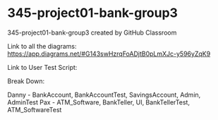 # 345-project01-bank-group3
345-project01-bank-group3 created by GitHub Classroom

Link to all the diagrams: https://app.diagrams.net/#G143swHzrqFoADjtB0pLmXJc-y596yZqK9

Link to User Test Script: 

Break Down:

Danny - BankAccount, BankAccountTest, SavingsAccount, Admin, AdminTest
Pax - ATM_Software, BankTeller, UI, BankTellerTest, ATM_SoftwareTest
